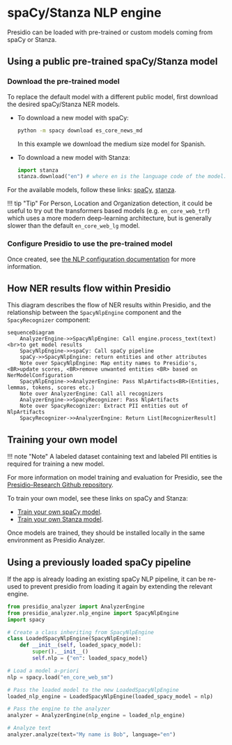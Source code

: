 
# spaCy/Stanza NLP engine

Presidio can be loaded with pre-trained or custom models coming from spaCy or Stanza.

## Using a public pre-trained spaCy/Stanza model

### Download the pre-trained model

To replace the default model with a different public model, first download the desired spaCy/Stanza NER models.

- To download a new model with spaCy:

    ```sh
    python -m spacy download es_core_news_md
    ```

    In this example we download the medium size model for Spanish.

- To download a new model with Stanza:

    <!--pytest-codeblocks:skip-->
    ```python
    import stanza
    stanza.download("en") # where en is the language code of the model.
    ```

For the available models, follow these links: [spaCy](https://spacy.io/usage/models), [stanza](https://stanfordnlp.github.io/stanza/available_models.html#available-ner-models).

!!! tip "Tip"
    For Person, Location and Organization detection, it could be useful to try out the transformers based models (e.g. `en_core_web_trf`) which uses a more modern deep-learning architecture, but is generally slower than the default `en_core_web_lg` model.

### Configure Presidio to use the pre-trained model

Once created, see [the NLP configuration documentation](../customizing_nlp_models.md#Configure-Presidio-to-use-the-new-model) for more information.

## How NER results flow within Presidio
This diagram describes the flow of NER results within Presidio, and the relationship between the `SpacyNlpEngine` component and the `SpacyRecognizer` component:
```mermaid
sequenceDiagram
    AnalyzerEngine->>SpacyNlpEngine: Call engine.process_text(text) <br>to get model results
    SpacyNlpEngine->>spaCy: Call spaCy pipeline
    spaCy->>SpacyNlpEngine: return entities and other attributes
    Note over SpacyNlpEngine: Map entity names to Presidio's, <BR>update scores, <BR>remove unwanted entities <BR> based on NerModelConfiguration
    SpacyNlpEngine->>AnalyzerEngine: Pass NlpArtifacts<BR>(Entities, lemmas, tokens, scores etc.)
    Note over AnalyzerEngine: Call all recognizers
    AnalyzerEngine->>SpacyRecognizer: Pass NlpArtifacts
    Note over SpacyRecognizer: Extract PII entities out of NlpArtifacts
    SpacyRecognizer->>AnalyzerEngine: Return List[RecognizerResult]

```

## Training your own model

!!! note "Note"
    A labeled dataset containing text and labeled PII entities is required for training a new model.

For more information on model training and evaluation for Presidio, see the [Presidio-Research Github repository](https://github.com/microsoft/presidio-research).

To train your own model, see these links on spaCy and Stanza:

- [Train your own spaCy model](https://spacy.io/usage/training).
- [Train your own Stanza model](https://stanfordnlp.github.io/stanza/training.html).

Once models are trained, they should be installed locally in the same environment as Presidio Analyzer.

## Using a previously loaded spaCy pipeline

If the app is already loading an existing spaCy NLP pipeline, it can be re-used to prevent presidio from loading it again by extending the relevant engine.

```python
from presidio_analyzer import AnalyzerEngine
from presidio_analyzer.nlp_engine import SpacyNlpEngine
import spacy

# Create a class inheriting from SpacyNlpEngine
class LoadedSpacyNlpEngine(SpacyNlpEngine):
    def __init__(self, loaded_spacy_model):
        super().__init__()
        self.nlp = {"en": loaded_spacy_model}

# Load a model a-priori
nlp = spacy.load("en_core_web_sm")

# Pass the loaded model to the new LoadedSpacyNlpEngine
loaded_nlp_engine = LoadedSpacyNlpEngine(loaded_spacy_model = nlp)

# Pass the engine to the analyzer
analyzer = AnalyzerEngine(nlp_engine = loaded_nlp_engine)

# Analyze text
analyzer.analyze(text="My name is Bob", language="en")
```
